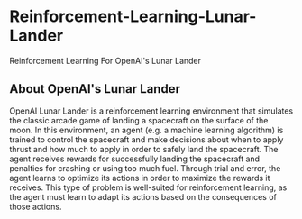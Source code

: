 # Reinforcement-Learning-Lunar-Lander
Reinforcement Learning For OpenAI's Lunar Lander

## About OpenAI's Lunar Lander
OpenAI Lunar Lander is a reinforcement learning environment that simulates the classic arcade game of landing a spacecraft on the surface of the moon. In this environment, an agent (e.g. a machine learning algorithm) is trained to control the spacecraft and make decisions about when to apply thrust and how much to apply in order to safely land the spacecraft. The agent receives rewards for successfully landing the spacecraft and penalties for crashing or using too much fuel. Through trial and error, the agent learns to optimize its actions in order to maximize the rewards it receives. This type of problem is well-suited for reinforcement learning, as the agent must learn to adapt its actions based on the consequences of those actions.
